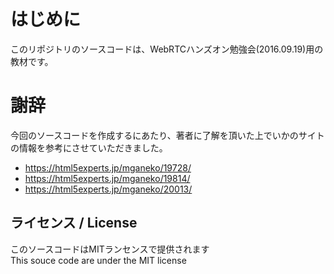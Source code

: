 # はじめに

このリポジトリのソースコードは、WebRTCハンズオン勉強会(2016.09.19)用の教材です。

# 謝辞

今回のソースコードを作成するにあたり、著者に了解を頂いた上でいかのサイトの情報を参考にさせていただきました。

- https://html5experts.jp/mganeko/19728/
- https://html5experts.jp/mganeko/19814/
- https://html5experts.jp/mganeko/20013/

## ライセンス / License

このソースコードはMITランセンスで提供されます  
This souce code are under the MIT license